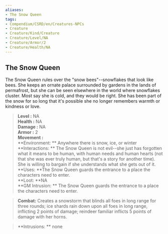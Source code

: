 ```yaml
---
aliases:
- The Snow Queen
tags:
- Compendium/CSRD/en/Creatures-NPCs
- Creature
- Creature/Kind/Creature
- Creature/Level/NA
- Creature/Armor/2
- Creature/Health/NA
---
```


  
## The Snow Queen  
The Snow Queen rules over the "snow bees"--snowflakes that look like bees. She keeps an ornate palace surrounded by gardens in the lands of permafrost, but she can be seen elsewhere in the world where snowflakes cluster. Most say she is cold, and they would be right. She has been part of the snow for so long that it's possible she no longer remembers warmth or kindness or love.  

  
> **Level :** NA  
> **Health :** NA  
> **Damage :** NA  
> **Armor :** 2  
> **Movement :**   
> **Environment: ** Anywhere there is snow, ice, or winter  
> **Interactions: ** The Snow Queen is not evil--she just has forgotten what it means to be human, with human needs and human hearts (not that she was ever truly human, but that's a story for another time). She is willing to bargain if she understands what she gets out of it.  
> **Uses: **The Snow Queen guards the entrance to a place the characters need to enter.  
> **Loot: **NA  
> **GM Intrusion: ** The Snow Queen guards the entrance to a place the characters need to enter.  

> **Combat:** 
> Creates a snowstorm that blinds all foes in long range for three rounds; ice shards rain down upon all foes in long range, inflicting 2 points of damage; reindeer familiar inflicts 5 points of damage with her horns.  
  

> **Intrusions: ** 
> none  
